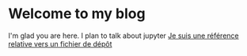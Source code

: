 # Welcome to my blog

I'm glad you are here. I plan to talk about jupyter
[Je suis une référence relative vers un fichier de dépôt](../classe-02.md)
